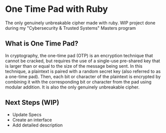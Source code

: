 # One Time Pad with Ruby

The only genuinely unbreakable cipher made with ruby. WIP project done during my "Cybersecurity & Trusted Systems" Masters program

## What is One Time Pad?

In cryptography, the one-time pad (OTP) is an encryption technique that cannot be cracked, but requires the use of a single-use pre-shared key that is larger than or equal to the size of the message being sent. In this technique, a plaintext is paired with a random secret key (also referred to as a one-time pad). Then, each bit or character of the plaintext is encrypted by combining it with the corresponding bit or character from the pad using modular addition. It is also the only genuinely unbreakable cipher.


## Next Steps (WIP)

- Update Specs
- Create an interface
- Add detailed description
